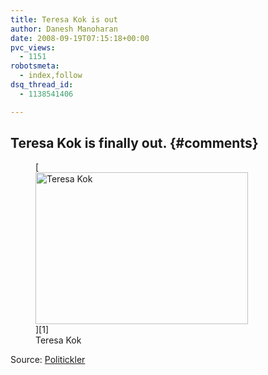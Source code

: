 ```yaml
---
title: Teresa Kok is out
author: Danesh Manoharan
date: 2008-09-19T07:15:18+00:00
pvc_views:
  - 1151
robotsmeta:
  - index,follow
dsq_thread_id:
  - 1138541406

---
```

## Teresa Kok is finally out. {#comments}

<figure id="attachment_937" aria-describedby="caption-attachment-937" style="width: 340px" class="wp-caption alignnone">[<img loading="lazy" class="size-medium wp-image-937" title="Teresa Kok" src="/wp-content/uploads/2008/09/pix_top_09192.jpeg" alt="Teresa Kok" width="340" height="243" />][1]<figcaption id="caption-attachment-937" class="wp-caption-text">Teresa Kok</figcaption></figure>

Source: [Politickler][2]

 [1]: /wp-content/uploads/2008/09/pix_top_09192.jpeg
 [2]: http://politickler.com/posts/teresa-kok-released/